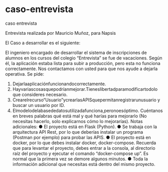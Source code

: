 # caso-entrevista
caso entrevista

Entrevista realizada por Mauricio Muñoz, para Napsis

El Caso a desarrollar es el siguiente: 

El ingeniero encargado de desarrollar el sistema de inscripciones de alumnos en los cursos del colegio “Entrevista” se fue de vacaciones. Según él, la aplicación estaba lista para subir a producción, pero esta no funciona correctamente. Nos contactamos con usted para que nos ayude a dejarla operativa.
Se pide:
1. Dejarlaaplicaciónfuncionandocorrectamente.
2. Hayvariascosasquepodríanmejorar.Tieneslibertadparamodificartodolo
que consideres necesario.
3. Crearelrecurso“Usuario”ycrearlasAPISquepermitanregistrarunusuario
y buscar un usuario por ID.
4. Elmodelodelabasededatosutilizadafunciona,peronoesóptimo.
Cuéntanos en breves palabras qué está mal y qué harías para mejorarlo (No necesitas hacerlo, solo explicarnos cómo lo mejorarías).
Notas adicionales:
● El proyecto está en Flask (Python).
● Se trabaja con la arquitectura API Rest, por lo que deberías instalar un
programa (Postman por ejemplo) para probar las APIS.
● El proyecto está en docker, por lo que debes instalar docker,
docker-compose. Recuerda que para levantar el proyecto, debes entrar a la consola, al directorio raíz del proyecto y ejecutar el comando “docker-compose up”. Es normal que la primera vez se demore algunos minutos.
● Toda la información adicional que necesitas está dentro del mismo proyecto.